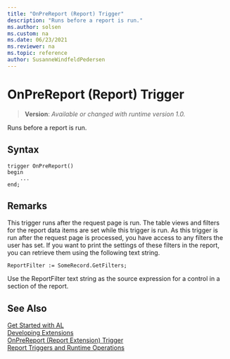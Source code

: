 ```yaml
---
title: "OnPreReport (Report) Trigger"
description: "Runs before a report is run."
ms.author: solsen
ms.custom: na
ms.date: 06/23/2021
ms.reviewer: na
ms.topic: reference
author: SusanneWindfeldPedersen
---
```

[//]: # (START>DO_NOT_EDIT)
[//]: # (IMPORTANT:Do not edit any of the content between here and the END>DO_NOT_EDIT.)
[//]: # (Any modifications should be made in the .xml files in the ModernDev repo.)

# OnPreReport (Report) Trigger
> **Version**: _Available or changed with runtime version 1.0._

Runs before a report is run.


## Syntax
```AL
trigger OnPreReport()
begin
    ...
end;
```



[//]: # (IMPORTANT: END>DO_NOT_EDIT)

## Remarks  

This trigger runs after the request page is run. The table views and filters for the report data items are set while this trigger is run. As this trigger is run after the request page is processed, you have access to any filters the user has set. If you want to print the settings of these filters in the report, you can retrieve them using the following text string.  
  
```AL
ReportFilter := SomeRecord.GetFilters;  
```  
  
Use the ReportFilter text string as the source expression for a control in a section of the report.  

## See Also

[Get Started with AL](../../devenv-get-started.md)  
[Developing Extensions](../../devenv-dev-overview.md)  
[OnPreReport (Report Extension) Trigger](../reportextension/devenv-onprereport-reportextension-trigger.md)  
[Report Triggers and Runtime Operations](../../devenv-report-triggers.md)
